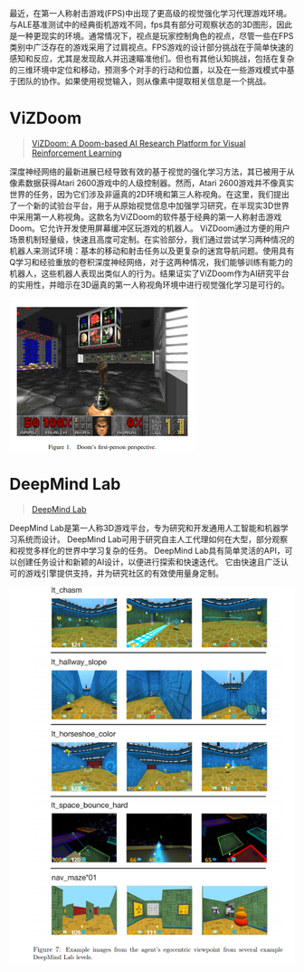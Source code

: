 最近，在第一人称射击游戏\(FPS\)中出现了更高级的视觉强化学习代理游戏环境。与ALE基准测试中的经典街机游戏不同，fps具有部分可观察状态的3D图形，因此是一种更现实的环境。通常情况下，视点是玩家控制角色的视点，尽管一些在FPS类别中广泛存在的游戏采用了过肩视点。FPS游戏的设计部分挑战在于简单快速的感知和反应，尤其是发现敌人并迅速瞄准他们。但也有其他认知挑战，包括在复杂的三维环境中定位和移动，预测多个对手的行动和位置，以及在一些游戏模式中基于团队的协作。如果使用视觉输入，则从像素中提取相关信息是一个挑战。

# ViZDoom

> [ViZDoom: A Doom-based AI Research Platform for Visual Reinforcement Learning](https://arxiv.org/pdf/1605.02097.pdf)

深度神经网络的最新进展已经导致有效的基于视觉的强化学习方法，其已被用于从像素数据获得Atari 2600游戏中的人级控制器。然而，Atari 2600游戏并不像真实世界的任务，因为它们涉及非逼真的2D环境和第三人称视角。在这里，我们提出了一个新的试验台平台，用于从原始视觉信息中加强学习研究，在半现实3D世界中采用第一人称视角。这款名为ViZDoom的软件基于经典的第一人称射击游戏Doom。它允许开发使用屏幕缓冲区玩游戏的机器人。 ViZDoom通过方便的用户场景机制轻量级，快速且高度可定制。在实验部分，我们通过尝试学习两种情况的机器人来测试环境：基本的移动和射击任务以及更复杂的迷宫导航问题。使用具有Q学习和经验重放的卷积深度神经网络，对于这两种情况，我们能够训练有能力的机器人，这些机器人表现出类似人的行为。结果证实了ViZDoom作为AI研究平台的实用性，并暗示在3D逼真的第一人称视角环境中进行视觉强化学习是可行的。

![](/assets/vizdoom.png)

# DeepMind Lab

> [DeepMind Lab](https://arxiv.org/pdf/1612.03801.pdf)

DeepMind Lab是第一人称3D游戏平台，专为研究和开发通用人工智能和机器学习系统而设计。 DeepMind Lab可用于研究自主人工代理如何在大型，部分观察和视觉多样化的世界中学习复杂的任务。 DeepMind Lab具有简单灵活的API，可以创建任务设计和新颖的AI设计，以便进行探索和快速迭代。 它由快速且广泛认可的游戏引擎提供支持，并为研究社区的有效使用量身定制。



![](/assets/deepmind_lab.png)

